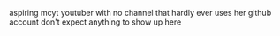 aspiring mcyt youtuber with no channel that hardly ever uses her github account
don't expect anything to show up here
